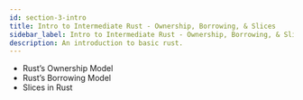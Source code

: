 ```yaml
---
id: section-3-intro
title: Intro to Intermediate Rust - Ownership, Borrowing, & Slices
sidebar_label: Intro to Intermediate Rust - Ownership, Borrowing, & Slices
description: An introduction to basic rust.
---
```


- Rust’s Ownership Model
- Rust’s Borrowing Model 
- Slices in Rust
